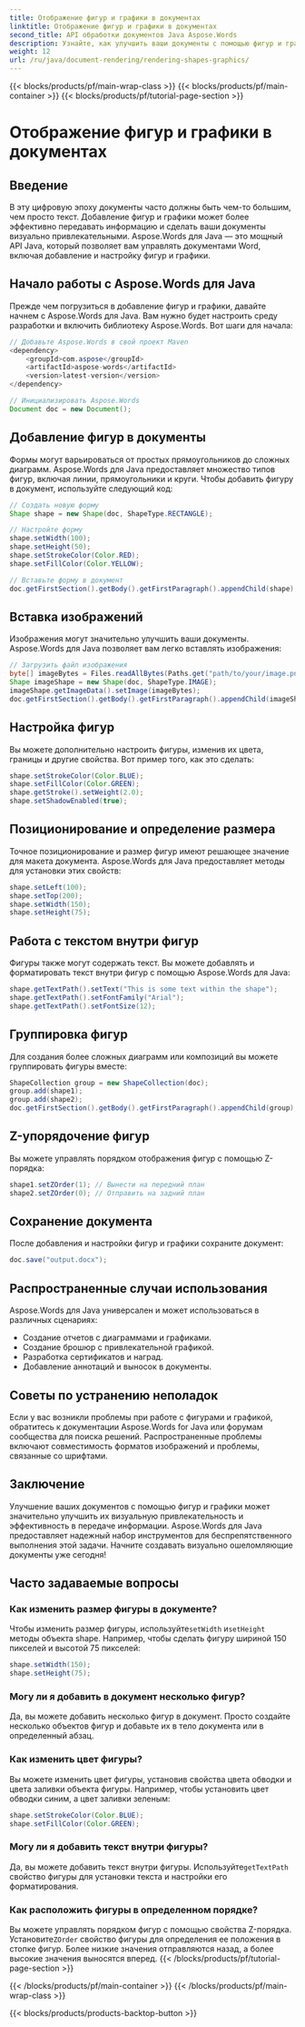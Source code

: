 ```yaml
---
title: Отображение фигур и графики в документах
linktitle: Отображение фигур и графики в документах
second_title: API обработки документов Java Aspose.Words
description: Узнайте, как улучшить ваши документы с помощью фигур и графики с помощью Aspose.Words для Java. Создавайте визуально ошеломляющий контент без усилий.
weight: 12
url: /ru/java/document-rendering/rendering-shapes-graphics/
---
```


{{< blocks/products/pf/main-wrap-class >}}
{{< blocks/products/pf/main-container >}}
{{< blocks/products/pf/tutorial-page-section >}}

# Отображение фигур и графики в документах

## Введение

В эту цифровую эпоху документы часто должны быть чем-то большим, чем просто текст. Добавление фигур и графики может более эффективно передавать информацию и сделать ваши документы визуально привлекательными. Aspose.Words для Java — это мощный API Java, который позволяет вам управлять документами Word, включая добавление и настройку фигур и графики.

## Начало работы с Aspose.Words для Java

Прежде чем погрузиться в добавление фигур и графики, давайте начнем с Aspose.Words для Java. Вам нужно будет настроить среду разработки и включить библиотеку Aspose.Words. Вот шаги для начала:

```java
// Добавьте Aspose.Words в свой проект Maven
<dependency>
    <groupId>com.aspose</groupId>
    <artifactId>aspose-words</artifactId>
    <version>latest-version</version>
</dependency>

// Инициализировать Aspose.Words
Document doc = new Document();
```

## Добавление фигур в документы

Формы могут варьироваться от простых прямоугольников до сложных диаграмм. Aspose.Words для Java предоставляет множество типов фигур, включая линии, прямоугольники и круги. Чтобы добавить фигуру в документ, используйте следующий код:

```java
// Создать новую форму
Shape shape = new Shape(doc, ShapeType.RECTANGLE);

// Настройте форму
shape.setWidth(100);
shape.setHeight(50);
shape.setStrokeColor(Color.RED);
shape.setFillColor(Color.YELLOW);

// Вставьте форму в документ
doc.getFirstSection().getBody().getFirstParagraph().appendChild(shape);
```

## Вставка изображений

Изображения могут значительно улучшить ваши документы. Aspose.Words для Java позволяет вам легко вставлять изображения:

```java
// Загрузить файл изображения
byte[] imageBytes = Files.readAllBytes(Paths.get("path/to/your/image.png"));
Shape imageShape = new Shape(doc, ShapeType.IMAGE);
imageShape.getImageData().setImage(imageBytes);
doc.getFirstSection().getBody().getFirstParagraph().appendChild(imageShape);
```

## Настройка фигур

Вы можете дополнительно настроить фигуры, изменив их цвета, границы и другие свойства. Вот пример того, как это сделать:

```java
shape.setStrokeColor(Color.BLUE);
shape.setFillColor(Color.GREEN);
shape.getStroke().setWeight(2.0);
shape.setShadowEnabled(true);
```

## Позиционирование и определение размера

Точное позиционирование и размер фигур имеют решающее значение для макета документа. Aspose.Words для Java предоставляет методы для установки этих свойств:

```java
shape.setLeft(100);
shape.setTop(200);
shape.setWidth(150);
shape.setHeight(75);
```

## Работа с текстом внутри фигур

Фигуры также могут содержать текст. Вы можете добавлять и форматировать текст внутри фигур с помощью Aspose.Words для Java:

```java
shape.getTextPath().setText("This is some text within the shape");
shape.getTextPath().setFontFamily("Arial");
shape.getTextPath().setFontSize(12);
```

## Группировка фигур

Для создания более сложных диаграмм или композиций вы можете группировать фигуры вместе:

```java
ShapeCollection group = new ShapeCollection(doc);
group.add(shape1);
group.add(shape2);
doc.getFirstSection().getBody().getFirstParagraph().appendChild(group);
```

## Z-упорядочение фигур

Вы можете управлять порядком отображения фигур с помощью Z-порядка:

```java
shape1.setZOrder(1); // Вынести на передний план
shape2.setZOrder(0); // Отправить на задний план
```

## Сохранение документа

После добавления и настройки фигур и графики сохраните документ:

```java
doc.save("output.docx");
```

## Распространенные случаи использования

Aspose.Words для Java универсален и может использоваться в различных сценариях:

- Создание отчетов с диаграммами и графиками.
- Создание брошюр с привлекательной графикой.
- Разработка сертификатов и наград.
- Добавление аннотаций и выносок в документы.

## Советы по устранению неполадок

Если у вас возникли проблемы при работе с фигурами и графикой, обратитесь к документации Aspose.Words for Java или форумам сообщества для поиска решений. Распространенные проблемы включают совместимость форматов изображений и проблемы, связанные со шрифтами.

## Заключение

Улучшение ваших документов с помощью фигур и графики может значительно улучшить их визуальную привлекательность и эффективность в передаче информации. Aspose.Words для Java предоставляет надежный набор инструментов для беспрепятственного выполнения этой задачи. Начните создавать визуально ошеломляющие документы уже сегодня!

## Часто задаваемые вопросы

### Как изменить размер фигуры в документе?

 Чтобы изменить размер фигуры, используйте`setWidth` и`setHeight` методы объекта shape. Например, чтобы сделать фигуру шириной 150 пикселей и высотой 75 пикселей:

```java
shape.setWidth(150);
shape.setHeight(75);
```

### Могу ли я добавить в документ несколько фигур?

Да, вы можете добавить несколько фигур в документ. Просто создайте несколько объектов фигур и добавьте их в тело документа или в определенный абзац.

### Как изменить цвет фигуры?

Вы можете изменить цвет фигуры, установив свойства цвета обводки и цвета заливки объекта фигуры. Например, чтобы установить цвет обводки синим, а цвет заливки зеленым:

```java
shape.setStrokeColor(Color.BLUE);
shape.setFillColor(Color.GREEN);
```

### Могу ли я добавить текст внутри фигуры?

 Да, вы можете добавить текст внутри фигуры. Используйте`getTextPath` свойство фигуры для установки текста и настройки его форматирования.

### Как расположить фигуры в определенном порядке?

 Вы можете управлять порядком фигур с помощью свойства Z-порядка. Установите`ZOrder` свойство фигуры для определения ее положения в стопке фигур. Более низкие значения отправляются назад, а более высокие значения выносятся вперед.
{{< /blocks/products/pf/tutorial-page-section >}}

{{< /blocks/products/pf/main-container >}}
{{< /blocks/products/pf/main-wrap-class >}}

{{< blocks/products/products-backtop-button >}}
